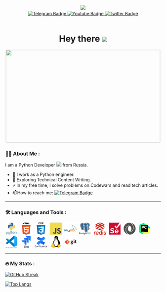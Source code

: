 <div id="header" align="center">
  <img src="https://i.giphy.com/media/v1.Y2lkPTc5MGI3NjExdHN2dDI3cWVjMmJ0bDBqa2ZvbHpuYnRreW1xcDA4Z2libXl5cmRhdCZlcD12MV9pbnRlcm5hbF9naWZfYnlfaWQmY3Q9cw/3kPDmoWdBpQPNhCnUG/giphy.gif" width="150"/>
  <div id="badges" align="center">
    <a href="https://t.me/a_che_ngel">
      <img src="https://img.shields.io/badge/Telegram-blue?logo=telegram&logoColor=white&style=for-the-badge" alt="Telegram Badge"/>
    </a>
    <a href="https://www.instagram.com/_.a.s.m.o.d.e.u.s._">
      <img src="https://img.shields.io/badge/Instagram-blue?style=for-the-badge&logo=Instagram&logoColor=white" alt="Youtube Badge"/>
    </a>
    <a href="https://vk.com/poooooooooll">
      <img src="https://img.shields.io/badge/Вконтакте-blue?style=for-the-badge&logo=vk&logoColor=white" alt="Twitter Badge"/>
    </a>
  </div>
  <img src="https://komarev.com/ghpvc/?username=Asmodevops&style=flat-square&color=blue" alt=""/>
  <h1>
    Hey there
    <img src="https://media.giphy.com/media/hvRJCLFzcasrR4ia7z/giphy.gif" width="30px"/>
  </h1>
</div>
<div align="center">
  <img src="https://i.giphy.com/media/v1.Y2lkPTc5MGI3NjExaGxmeGpqYjFma2EyM2gxNnYzZmJwbzJ6d3J2cjV0OGlqa3JybnAwOSZlcD12MV9pbnRlcm5hbF9naWZfYnlfaWQmY3Q9Zw/Dh5q0sShxgp13DwrvG/giphy.gif" width="500" height="300"/>
</div>

### :man_technologist: About Me :
I am a Python Developer <img src="https://media.giphy.com/media/WUlplcMpOCEmTGBtBW/giphy.gif" width="30"> from Russia.
- :telescope: I work as a Python engineer.
- :seedling: Exploring Technical Content Writing.
- :zap: In my free time, I solve problems on Codewars and read tech articles.
- :mailbox:How to reach me: [![Telegram Badge](https://img.shields.io/badge/Telegram-blue?logo=telegram&logoColor=white)](https://t.me/a_che_ngel)

---

### :hammer_and_wrench: Languages and Tools :
<div>
  <img src="https://github.com/devicons/devicon/blob/master/icons/python/python-original-wordmark.svg" title="Python" alt="Python" width="40" height="40"/>&nbsp;
  <img src="https://github.com/devicons/devicon/blob/master/icons/html5/html5-original-wordmark.svg" title="HTML" alt="HTML" width="40" height="40"/>&nbsp;
  <img src="https://github.com/devicons/devicon/blob/master/icons/css3/css3-original-wordmark.svg" title="CSS" alt="CSS" width="40" height="40"/>&nbsp;
  <img src="https://github.com/devicons/devicon/blob/master/icons/javascript/javascript-original.svg" title="JS" alt="JS" width="40" height="40"/>&nbsp;
  <img src="https://github.com/devicons/devicon/blob/master/icons/mysql/mysql-original-wordmark.svg" title="mysql" alt="mysql" width="40" height="40"/>&nbsp;
  <img src="https://github.com/devicons/devicon/blob/master/icons/postgresql/postgresql-original-wordmark.svg" title="postgresql" alt="postgresql" width="40" height="40"/>&nbsp;
  <img src="https://github.com/devicons/devicon/blob/master/icons/redis/redis-plain-wordmark.svg" title="redis" alt="redis" width="40" height="40"/>&nbsp;
  <img src="https://github.com/devicons/devicon/blob/master/icons/selenium/selenium-original.svg" title="selenium" alt="selenium" width="40" height="40"/>&nbsp;
  <img src="https://github.com/devicons/devicon/blob/master/icons/json/json-plain.svg" title="json" alt="json" width="40" height="40"/>&nbsp;
  <img src="https://github.com/devicons/devicon/blob/master/icons/pycharm/pycharm-original.svg" title="pycharm" alt="pycharm" width="40" height="40"/>&nbsp;
  <img src="https://github.com/devicons/devicon/blob/master/icons/vscode/vscode-original-wordmark.svg" title="vscode" alt="vscode" width="40" height="40"/>&nbsp;
  <img src="https://github.com/devicons/devicon/blob/master/icons/jira/jira-original-wordmark.svg" title="jira" alt="jira" width="40" height="40"/>&nbsp;
  <img src="https://github.com/devicons/devicon/blob/master/icons/confluence/confluence-original-wordmark.svg" title="confluence" alt="confluence" width="40" height="40"/>&nbsp;
  <img src="https://github.com/devicons/devicon/blob/master/icons/linux/linux-original.svg" title="linux" alt="linux" width="40" height="40"/>&nbsp;
  <img src="https://github.com/devicons/devicon/blob/master/icons/git/git-original-wordmark.svg" title="Git" **alt="Git" width="40" height="40"/>
</div>

---

### :fire: My Stats :
[![GitHub Streak](http://github-readme-streak-stats.herokuapp.com?user=Asmodevops&theme=dark&background=000000)](https://git.io/streak-stats)

<div></div>

[![Top Langs](https://github-readme-stats.vercel.app/api/top-langs/?username=Asmodevops&layout=compact&theme=vision-friendly-dark)](https://github.com/anuraghazra/github-readme-stats)






